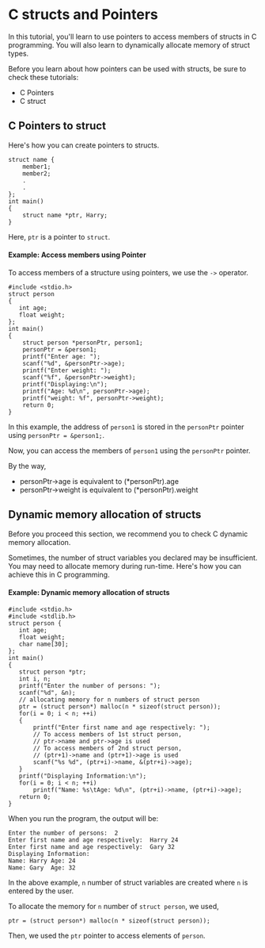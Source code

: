 # C structs and Pointers

In this tutorial, you'll learn to use pointers to access members of structs in C programming. You will also learn to dynamically allocate memory of struct types.

Before you learn about how pointers can be used with structs, be sure to check these tutorials:

* C Pointers
* C struct

## C Pointers to struct

Here's how you can create pointers to structs.

```
struct name {
    member1;
    member2;
    .
    .
};
int main()
{
    struct name *ptr, Harry;
}
```

Here, `ptr` is a pointer to `struct`.

#### Example: Access members using Pointer

To access members of a structure using pointers, we use the `->` operator.

```
#include <stdio.h>
struct person
{
   int age;
   float weight;
};
int main()
{
    struct person *personPtr, person1;
    personPtr = &person1;   
    printf("Enter age: ");
    scanf("%d", &personPtr->age);
    printf("Enter weight: ");
    scanf("%f", &personPtr->weight);
    printf("Displaying:\n");
    printf("Age: %d\n", personPtr->age);
    printf("weight: %f", personPtr->weight);
    return 0;
}
```

In this example, the address of `person1` is stored in the `personPtr` pointer using `personPtr = &person1;`.

Now, you can access the members of `person1` using the `personPtr` pointer.

By the way,

* personPtr->age is equivalent to (*personPtr).age
* personPtr->weight is equivalent to (*personPtr).weight

## Dynamic memory allocation of structs

Before you proceed this section, we recommend you to check C dynamic memory allocation.

Sometimes, the number of struct variables you declared may be insufficient. You may need to allocate memory during run-time. Here's how you can achieve this in C programming.

#### Example: Dynamic memory allocation of structs
```
#include <stdio.h>
#include <stdlib.h>
struct person {
   int age;
   float weight;
   char name[30];
};
int main()
{
   struct person *ptr;
   int i, n;
   printf("Enter the number of persons: ");
   scanf("%d", &n);
   // allocating memory for n numbers of struct person
   ptr = (struct person*) malloc(n * sizeof(struct person));
   for(i = 0; i < n; ++i)
   {
       printf("Enter first name and age respectively: ");
       // To access members of 1st struct person,
       // ptr->name and ptr->age is used
       // To access members of 2nd struct person,
       // (ptr+1)->name and (ptr+1)->age is used
       scanf("%s %d", (ptr+i)->name, &(ptr+i)->age);
   }
   printf("Displaying Information:\n");
   for(i = 0; i < n; ++i)
       printf("Name: %s\tAge: %d\n", (ptr+i)->name, (ptr+i)->age);
   return 0;
}
```

When you run the program, the output will be:

```
Enter the number of persons:  2
Enter first name and age respectively:  Harry 24
Enter first name and age respectively:  Gary 32
Displaying Information:
Name: Harry	Age: 24
Name: Gary	Age: 32
```

In the above example, `n` number of struct variables are created where `n` is entered by the user.

To allocate the memory for `n` number of `struct person`, we used,

```
ptr = (struct person*) malloc(n * sizeof(struct person));
```

Then, we used the `ptr` pointer to access elements of `person`.
